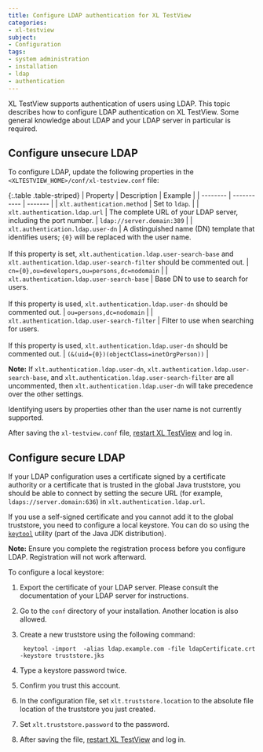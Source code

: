 ```yaml
---
title: Configure LDAP authentication for XL TestView
categories:
- xl-testview
subject:
- Configuration
tags:
- system administration
- installation
- ldap
- authentication
---
```


XL TestView supports authentication of users using LDAP. This topic describes how to configure LDAP authentication on XL TestView. Some general knowledge about LDAP and your LDAP server in particular is required.

## Configure unsecure LDAP

To configure LDAP, update the following properties in the `<XLTESTVIEW_HOME>/conf/xl-testview.conf` file:

{:.table .table-striped}
| Property | Description | Example |
| -------- | ----------- | ------- |
| `xlt.authentication.method` | Set to `ldap`. |
| `xlt.authentication.ldap.url` | The complete URL of your LDAP server, including the port number. | `ldap://server.domain:389` |
| `xlt.authentication.ldap.user-dn` | A distinguished name (DN) template that identifies users; `{0}` will be replaced with the user name.<br /><br />If this property is set, `xlt.authentication.ldap.user-search-base` and `xlt.authentication.ldap.user-search-filter` should be commented out. | `cn={0},ou=developers,ou=persons,dc=nodomain` |
| `xlt.authentication.ldap.user-search-base` | Base DN to use to search for users.<br /><br />If this property is used, `xlt.authentication.ldap.user-dn` should be commented out.  | `ou=persons,dc=nodomain` |
| `xlt.authentication.ldap.user-search-filter` | Filter to use when searching for users.<br /><br />If this property is used, `xlt.authentication.ldap.user-dn` should be commented out. | `(&(uid={0})(objectClass=inetOrgPerson))` |

**Note:** If `xlt.authentication.ldap.user-dn`, `xlt.authentication.ldap.user-search-base`, and `xlt.authentication.ldap.user-search-filter` are all uncommented, then `xlt.authentication.ldap.user-dn` will take precedence over the other settings.

Identifying users by properties other than the user name is not currently supported.

After saving the `xl-testview.conf` file, [restart XL TestView](/xl-testview/how-to/start.html) and log in.

## Configure secure LDAP

If your LDAP configuration uses a certificate signed by a certificate authority or a certificate that is trusted in the global Java truststore, you should be able to connect by setting the secure URL (for example, `ldaps://server.domain:636`) in `xlt.authentication.ldap.url`.

If you use a self-signed certificate and you cannot add it to the global truststore, you need to configure a local keystore. You can do so using the [`keytool`](http://docs.oracle.com/javase/7/docs/technotes/tools/windows/keytool.html) utility (part of the Java JDK distribution).

**Note:** Ensure you complete the registration process before you configure LDAP. Registration will not work afterward.

To configure a local keystore:

1. Export the certificate of your LDAP server. Please consult the documentation of your LDAP server for instructions.
2. Go to the `conf` directory of your installation. Another location is also allowed.
3. Create a new truststore using the following command:

        keytool -import  -alias ldap.example.com -file ldapCertificate.crt -keystore truststore.jks

4. Type a keystore password twice.
5. Confirm you trust this account.
6. In the configuration file, set `xlt.truststore.location` to the absolute file location of the truststore you just created.
7. Set `xlt.truststore.password` to the password.
8. After saving the file, [restart XL TestView](/xl-testview/how-to/start.html) and log in.
